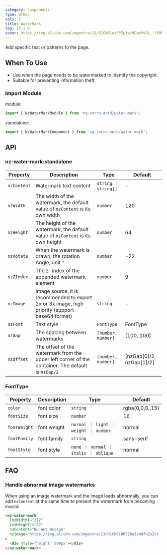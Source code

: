 ```yaml
---
category: Components
type: Other
cols: 1
title: WaterMark
tag: 15.1.0
cover: https://img.alicdn.com/imgextra/i2/O1CN01ozPPZp1wj9CwsVvDL_!!6000000006343-0-tps-1232-820.jpg
---
```


Add specific text or patterns to the page.

## When To Use

- Use when the page needs to be watermarked to identify the copyright.
- Suitable for preventing information theft.

### Import Module

module:

```ts
import { NzWaterMarkModule } from 'ng-zorro-antd/water-mark';
```

standalone:

```ts
import { NzWaterMarkComponent } from 'ng-zorro-antd/water-mark';
```

## API

### nz-water-mark:standalone

| Property    | Description                                                                                       | Type                | Default                  |
|-------------|---------------------------------------------------------------------------------------------------|---------------------|--------------------------|
| `nzContent` | Watermark text content                                                                            | `string ｜ string[]` | -                        |
| `nzWidth`   | The width of the watermark, the default value of `nzContent` is its own width                     | `number`            | 120                      |
| `nzHeight`  | The height of the watermark, the default value of `nzContent` is its own height                   | `number`            | 64                       |
| `nzRotate`  | When the watermark is drawn, the rotation Angle, unit `°`                                         | `number`            | -22                      |
| `nzZIndex`  | The z-index of the appended watermark element                                                     | `number`            | 9                        |
| `nzImage`   | Image source, it is recommended to export 2x or 3x image, high priority (support base64 format)   | `string`            | -                        |
| `nzFont`    | Text style                                                                                        | `FontType`          | FontType                 |
| `nzGap`     | The spacing between watermarks                                                                    | `[number, number]`  | [100, 100]               |
| `nzOffset`  | The offset of the watermark from the upper left corner of the container. The default is `nzGap/2` | `[number, number]`  | [nzGap[0]/2, nzGap[1]/2] |

### FontType

| Property     | Description | Type                               | Default         |
|--------------|-------------|------------------------------------|-----------------|
| `color`      | font color  | `string`                           | rgba(0,0,0,.15) |
| `fontSize`   | font size   | `number`                           | 16              |
| `fontWeight` | font weight | `normal ｜ light ｜ weight ｜ number` | normal          |
| `fontFamily` | font family | `string`                           | sans-serif      |
| `fontStyle`  | font style  | `none ｜ normal ｜ italic ｜ oblique` | normal          |

## FAQ

### Handle abnormal image watermarks

When using an image watermark and the image loads abnormally, you can add `nzContent` at the same time to prevent the watermark from becoming invalid.

```html
<nz-water-mark
  [nzWidth]="212"
  [nzHeight]="32"
  nzContent="NG Ant Design"
  nzImage="https://img.alicdn.com/imgextra/i3/O1CN01UR3Zkq1va9fnZsZcr_!!6000000006188-55-tps-424-64.svg"
>
  <div style="height: 500px"></div>
</nz-water-mark>
```
